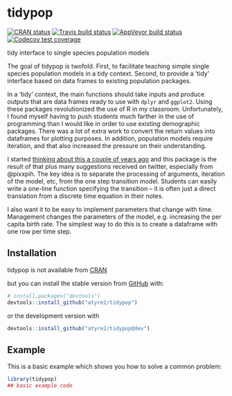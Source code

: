 
<!-- README.md is generated from README.Rmd. Please edit that file -->

# tidypop

<!-- badges: start -->

[![CRAN
status](https://www.r-pkg.org/badges/version/tidypop)](https://cran.r-project.org/package=tidypop)
[![Travis build
status](https://travis-ci.com/atyre2/tidypop.svg?branch=dev)](https://travis-ci.com/atyre2/tidypop)
[![AppVeyor build
status](https://ci.appveyor.com/api/projects/status/github/atyre2/tidypop?branch=dev&svg=true)](https://ci.appveyor.com/project/atyre2/tidypop)
[![Codecov test
coverage](https://codecov.io/gh/atyre2/tidypop/branch/dev/graph/badge.svg)](https://codecov.io/gh/atyre2/tidypop?branch=dev)
<!-- badges: end -->

tidy interface to single species population models

The goal of tidypop is twofold. First, to facilitate teaching simple
single species population models in a tidy context. Second, to provide a
‘tidy’ interface based on data frames to existing population packages.

In a ‘tidy’ context, the main functions should take inputs and produce
outputs that are data frames ready to use with `dplyr` and `ggplot2`.
Using these packages revolutionized the use of R in my classroom.
Unfortunately, I found myself having to push students much farther in
the use of programming than I would like in order to use existing
demographic packages. There was a lot of extra work to convert the
return values into dataframes for plotting purposes. In addition,
population models require iteration, and that also increased the
pressure on their understanding.

I started [thinking about this a couple of years
ago](https://drewtyre.rbind.io/post/teaching-the-logistic-model/) and
this package is the result of that plus many suggestions received on
twitter, especially from @pixxpih. The key idea is to separate the
processing of arguments, iteration of the model, etc, from the one step
transition model. Students can easily write a one-line function
specifying the transition – it is often just a direct translation from a
discrete time equation in their notes.

I also want it to be easy to implement parameters that change with time.
Management changes the parameters of the model, e.g. increasing the per
capita birth rate. The simplest way to do this is to create a dataframe
with one row per time step.

## Installation

tidypop is not available from [CRAN](https://CRAN.R-project.org)

but you can install the stable version from
[GitHub](https://github.com/) with:

``` r
# install.packages("devtools")
devtools::install_github("atyre2/tidypop")
```

or the development version with

``` r
devtools::install_github("atyre2/tidypop@dev")
```

## Example

This is a basic example which shows you how to solve a common problem:

``` r
library(tidypop)
## basic example code
```
